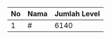 | No | Nama            | Jumlah Level |
|----|-----------------|--------------|
| 1  | #    |    6140        |
